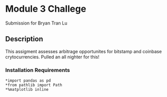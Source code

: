 # Module 3 Challege
Submission for Bryan Tran Lu

## Description
This assigment assesses arbitrage opportunites for bitstamp and coinbase crytocurrencies. Pulled an all nighter for this!

### Installation Requirements
    *import pandas as pd
    *from pathlib import Path
    *%matplotlib inline

